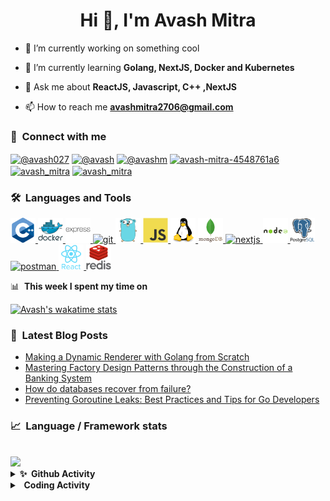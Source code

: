 <h1 align="center">Hi 👋, I'm Avash Mitra</h1>

- 🔭 I’m currently working on something cool

- 🌱 I’m currently learning **Golang, NextJS, Docker and Kubernetes**

- 💬 Ask me about **ReactJS, Javascript, C++ ,NextJS**

- 📫 How to reach me **avashmitra2706@gmail.com**

### 🔗 &nbsp;**Connect with me**
<p align="left">
<a href="https://dev.to/@avash027" target="blank"><img align="center" src="https://raw.githubusercontent.com/rahuldkjain/github-profile-readme-generator/master/src/images/icons/Social/devto.svg" alt="@avash027" height="30" width="40" /></a>
<a href="https://hashnode.com/@avash" target="blank"><img align="center" src="https://raw.githubusercontent.com/rahuldkjain/github-profile-readme-generator/master/src/images/icons/Social/hashnode.svg" alt="@avash" height="30" width="40" /></a>
<a href="https://medium.com/@avashm" target="blank"><img align="center" src="https://raw.githubusercontent.com/rahuldkjain/github-profile-readme-generator/master/src/images/icons/Social/medium.svg" alt="@avashm" height="30" width="40" /></a>
<a href="https://linkedin.com/in/avash-mitra-4548761a6" target="blank"><img align="center" src="https://raw.githubusercontent.com/rahuldkjain/github-profile-readme-generator/master/src/images/icons/Social/linked-in-alt.svg" alt="avash-mitra-4548761a6" height="30" width="40" /></a>
<a href="https://codeforces.com/profile/avash_mitra" target="blank"><img align="center" src="https://raw.githubusercontent.com/rahuldkjain/github-profile-readme-generator/master/src/images/icons/Social/codeforces.svg" alt="avash_mitra" height="30" width="40" /></a>
<a href="https://www.leetcode.com/avash_mitra" target="blank"><img align="center" src="https://raw.githubusercontent.com/rahuldkjain/github-profile-readme-generator/master/src/images/icons/Social/leet-code.svg" alt="avash_mitra" height="30" width="40" /></a>
</p>

### 🛠️&nbsp;&nbsp;Languages&nbsp;and&nbsp;Tools
<p align="left"> <a href="https://www.w3schools.com/cpp/" target="_blank" rel="noreferrer"> <img src="https://raw.githubusercontent.com/devicons/devicon/master/icons/cplusplus/cplusplus-original.svg" alt="cplusplus" width="40" height="40"/> </a> <a href="https://www.docker.com/" target="_blank" rel="noreferrer"> <img src="https://raw.githubusercontent.com/devicons/devicon/master/icons/docker/docker-original-wordmark.svg" alt="docker" width="40" height="40"/> </a> <a href="https://expressjs.com" target="_blank" rel="noreferrer"> <img src="https://raw.githubusercontent.com/devicons/devicon/master/icons/express/express-original-wordmark.svg" alt="express" width="40" height="40"/> </a> <a href="https://git-scm.com/" target="_blank" rel="noreferrer"> <img src="https://www.vectorlogo.zone/logos/git-scm/git-scm-icon.svg" alt="git" width="40" height="40"/> </a> <a href="https://golang.org" target="_blank" rel="noreferrer"> <img src="https://raw.githubusercontent.com/devicons/devicon/master/icons/go/go-original.svg" alt="go" width="40" height="40"/> </a> <a href="https://developer.mozilla.org/en-US/docs/Web/JavaScript" target="_blank" rel="noreferrer"> <img src="https://raw.githubusercontent.com/devicons/devicon/master/icons/javascript/javascript-original.svg" alt="javascript" width="40" height="40"/> </a> <a href="https://www.linux.org/" target="_blank" rel="noreferrer"> <img src="https://raw.githubusercontent.com/devicons/devicon/master/icons/linux/linux-original.svg" alt="linux" width="40" height="40"/> </a> <a href="https://www.mongodb.com/" target="_blank" rel="noreferrer"> <img src="https://raw.githubusercontent.com/devicons/devicon/master/icons/mongodb/mongodb-original-wordmark.svg" alt="mongodb" width="40" height="40"/> </a> <a href="https://nextjs.org/" target="_blank" rel="noreferrer"> <img src="https://cdn.worldvectorlogo.com/logos/nextjs-2.svg" alt="nextjs" width="40" height="40"/> </a> <a href="https://nodejs.org" target="_blank" rel="noreferrer"> <img src="https://raw.githubusercontent.com/devicons/devicon/master/icons/nodejs/nodejs-original-wordmark.svg" alt="nodejs" width="40" height="40"/> </a> <a href="https://www.postgresql.org" target="_blank" rel="noreferrer"> <img src="https://raw.githubusercontent.com/devicons/devicon/master/icons/postgresql/postgresql-original-wordmark.svg" alt="postgresql" width="40" height="40"/> </a> <a href="https://postman.com" target="_blank" rel="noreferrer"> <img src="https://www.vectorlogo.zone/logos/getpostman/getpostman-icon.svg" alt="postman" width="40" height="40"/> </a> <a href="https://reactjs.org/" target="_blank" rel="noreferrer"> <img src="https://raw.githubusercontent.com/devicons/devicon/master/icons/react/react-original-wordmark.svg" alt="react" width="40" height="40"/> </a> <a href="https://redis.io" target="_blank" rel="noreferrer"> <img src="https://raw.githubusercontent.com/devicons/devicon/master/icons/redis/redis-original-wordmark.svg" alt="redis" width="40" height="40"/> </a> </p>

📊 &nbsp;**This week I spent my time on**

[![Avash's wakatime stats](https://github-readme-stats.vercel.app/api/wakatime?username=avash&hide_title=true&hide_border=true&langs_count=3&bg_color=00000000&text_color=777)]()

### 📕 &nbsp;**Latest Blog Posts**
<!-- BLOG-POST-LIST:START -->
- [Making a Dynamic Renderer with Golang from Scratch](https://blogs.avash.in/making-a-dynamic-renderer-with-golang-from-scratch)
- [Mastering Factory Design Patterns through the Construction of a Banking System](https://blogs.avash.in/mastering-factory-design-patterns-through-the-construction-of-a-banking-system)
- [How do databases recover from failure?](https://blogs.avash.in/how-do-databases-recover-from-failure)
- [Preventing Goroutine Leaks: Best Practices and Tips for Go Developers](https://blogs.avash.in/preventing-goroutine-leaks-best-practices-and-tips-for-go-developers)
<!-- BLOG-POST-LIST:END -->



### 📈&nbsp;&nbsp;Language&nbsp;/&nbsp;Framework stats
  <br/>
  <a href='https://profile.codersrank.io/user/avash027/'>
  <img src='http://cr-skills-chart-widget.azurewebsites.net/api/api?username=avash027&padding=30'>
  </a>


<details>
  <summary><b>✨&nbsp;&nbsp;Github&nbsp;Activity</b></summary>
    <center>
      <p><img align="center" src="https://github-readme-stats.vercel.app/api/top-langs?username=avash027&show_icons=true&locale=en&layout=compact" alt="avash027" /></p>
      <p>&nbsp;<img align="center" src="https://github-readme-stats.vercel.app/api?username=avash027&show_icons=true&locale=en" alt="avash027" /></p>
      <p><img align="center" src="https://github-readme-streak-stats.herokuapp.com/?user=avash027&" alt="avash027" /></p>
     </center>
  </details>
  
<details>
  <summary><b>&nbsp;&nbsp;Coding&nbsp;Activity</b></summary>
    <img src="https://wakatime.com/share/@avash/fc7f976b-cf4d-443f-b422-f4afecc34653.svg" />
  </details>
 




